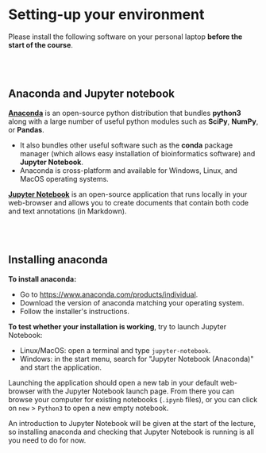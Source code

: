 # Setting-up your environment

Please install the following software on your personal laptop
**before the start of the course**.

<br/>  
<br/>  

## Anaconda and Jupyter notebook

[**Anaconda**](https://www.anaconda.com) is an open-source python distribution
that bundles **python3** along with a large number of useful python modules
such as **SciPy**, **NumPy**, or **Pandas**.

* It also bundles other useful software such as the **conda** package manager
  (which allows easy installation of bioinformatics software) and
  **Jupyter Notebook**.  
* Anaconda is cross-platform and available for Windows, Linux, and MacOS
  operating systems.

[**Jupyter Notebook**](https://jupyter.org) is an open-source application that
runs locally in your web-browser and allows you to create documents that
contain both code and text annotations (in Markdown).

<br/>  
<br/>  

## Installing anaconda

**To install anaconda:**

* Go to <https://www.anaconda.com/products/individual>.
* Download the version of anaconda matching your operating system.
* Follow the installer's instructions.

**To test whether your installation is working**, try to launch Jupyter
Notebook:

* Linux/MacOS: open a terminal and type `jupyter-notebook`.
* Windows: in the start menu, search for "Jupyter Notebook (Anaconda)" and
  start the application.

Launching the application should open a new tab in your default web-browser
with the Jupyter Notebook launch page. From there you can browse your computer
for existing notebooks (`.ipynb` files), or you can click on `new` > `Python3`
to open a new empty notebook.

An introduction to Jupyter Notebook will be given at the start of the lecture,
so installing anaconda and checking that Jupyter Notebook is running is all you
need to do for now.
